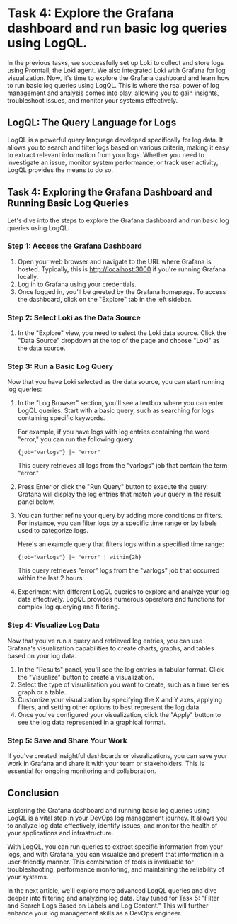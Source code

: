 # Task 4: Explore the Grafana dashboard and run basic log queries using LogQL.

In the previous tasks, we successfully set up Loki to collect and store logs using Promtail, the Loki agent. We also integrated Loki with Grafana for log visualization. Now, it's time to explore the Grafana dashboard and learn how to run basic log queries using LogQL. This is where the real power of log management and analysis comes into play, allowing you to gain insights, troubleshoot issues, and monitor your systems effectively.

## **LogQL: The Query Language for Logs**

LogQL is a powerful query language developed specifically for log data. It allows you to search and filter logs based on various criteria, making it easy to extract relevant information from your logs. Whether you need to investigate an issue, monitor system performance, or track user activity, LogQL provides the means to do so.

## **Task 4: Exploring the Grafana Dashboard and Running Basic Log Queries**

Let's dive into the steps to explore the Grafana dashboard and run basic log queries using LogQL:

### **Step 1: Access the Grafana Dashboard**

1. Open your web browser and navigate to the URL where Grafana is hosted. Typically, this is [http://localhost:3000](http://localhost:3000/) if you're running Grafana locally.
2. Log in to Grafana using your credentials.
3. Once logged in, you'll be greeted by the Grafana homepage. To access the dashboard, click on the "Explore" tab in the left sidebar.

### **Step 2: Select Loki as the Data Source**

1. In the "Explore" view, you need to select the Loki data source. Click the "Data Source" dropdown at the top of the page and choose "Loki" as the data source.

### **Step 3: Run a Basic Log Query**

Now that you have Loki selected as the data source, you can start running log queries:

1. In the "Log Browser" section, you'll see a textbox where you can enter LogQL queries. Start with a basic query, such as searching for logs containing specific keywords.
    
    For example, if you have logs with log entries containing the word "error," you can run the following query:
    
    ```
    {job="varlogs"} |~ "error"
    ```
    
    This query retrieves all logs from the "varlogs" job that contain the term "error."
    
2. Press Enter or click the "Run Query" button to execute the query. Grafana will display the log entries that match your query in the result panel below.
3. You can further refine your query by adding more conditions or filters. For instance, you can filter logs by a specific time range or by labels used to categorize logs.
    
    Here's an example query that filters logs within a specified time range:
    
    ```
    {job="varlogs"} |~ "error" | within{2h}
    ```
    
    This query retrieves "error" logs from the "varlogs" job that occurred within the last 2 hours.
    
4. Experiment with different LogQL queries to explore and analyze your log data effectively. LogQL provides numerous operators and functions for complex log querying and filtering.

### **Step 4: Visualize Log Data**

Now that you've run a query and retrieved log entries, you can use Grafana's visualization capabilities to create charts, graphs, and tables based on your log data.

1. In the "Results" panel, you'll see the log entries in tabular format. Click the "Visualize" button to create a visualization.
2. Select the type of visualization you want to create, such as a time series graph or a table.
3. Customize your visualization by specifying the X and Y axes, applying filters, and setting other options to best represent the log data.
4. Once you've configured your visualization, click the "Apply" button to see the log data represented in a graphical format.

### **Step 5: Save and Share Your Work**

If you've created insightful dashboards or visualizations, you can save your work in Grafana and share it with your team or stakeholders. This is essential for ongoing monitoring and collaboration.

## **Conclusion**

Exploring the Grafana dashboard and running basic log queries using LogQL is a vital step in your DevOps log management journey. It allows you to analyze log data effectively, identify issues, and monitor the health of your applications and infrastructure.

With LogQL, you can run queries to extract specific information from your logs, and with Grafana, you can visualize and present that information in a user-friendly manner. This combination of tools is invaluable for troubleshooting, performance monitoring, and maintaining the reliability of your systems.

In the next article, we'll explore more advanced LogQL queries and dive deeper into filtering and analyzing log data. Stay tuned for Task 5: "Filter and Search Logs Based on Labels and Log Content." This will further enhance your log management skills as a DevOps engineer.